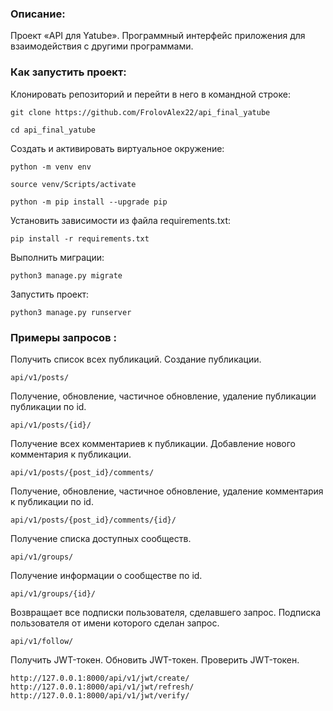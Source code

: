 ### Описание:

Проект «API для Yatube». Программный интерфейс приложения для взаимодействия с другими программами.

### Как запустить проект:

Клонировать репозиторий и перейти в него в командной строке:

```
git clone https://github.com/FrolovAlex22/api_final_yatube
```

```
cd api_final_yatube
```

Cоздать и активировать виртуальное окружение:

```
python -m venv env
```

```
source venv/Scripts/activate
```

```
python -m pip install --upgrade pip
```

Установить зависимости из файла requirements.txt:

```
pip install -r requirements.txt
```

Выполнить миграции:

```
python3 manage.py migrate
```

Запустить проект:

```
python3 manage.py runserver
```

### Примеры запросов :

Получить список всех публикаций. Создание публикации.

```
api/v1/posts/
```

Получение, обновление, частичное обновление, удаление публикации публикации по id.

```
api/v1/posts/{id}/
```

Получение всех комментариев к публикации. Добавление нового комментария к публикации.

```
api/v1/posts/{post_id}/comments/
```

Получение, обновление, частичное обновление, удаление комментария к публикации по id.

```
api/v1/posts/{post_id}/comments/{id}/
```

Получение списка доступных сообществ.

```
api/v1/groups/
```

Получение информации о сообществе по id.

```
api/v1/groups/{id}/
```

Возвращает все подписки пользователя, сделавшего запрос. Подписка пользователя от имени которого сделан запрос.

```
api/v1/follow/
```

Получить JWT-токен. Обновить JWT-токен. Проверить JWT-токен.

```
http://127.0.0.1:8000/api/v1/jwt/create/
http://127.0.0.1:8000/api/v1/jwt/refresh/
http://127.0.0.1:8000/api/v1/jwt/verify/
```
